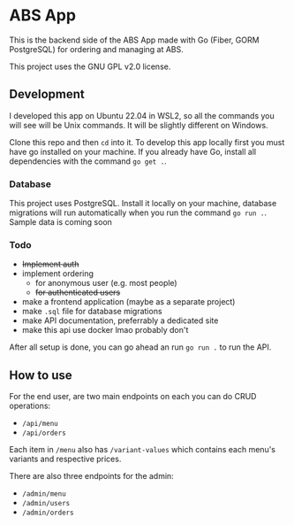 # ABS App

This is the backend side of the ABS App made with Go (Fiber, GORM PostgreSQL) for
ordering and managing at ABS.

This project uses the GNU GPL v2.0 license.

## Development

I developed this app on Ubuntu 22.04 in WSL2, so all the commands you will see
will be Unix commands. It will be slightly different on Windows.

Clone this repo and then `cd` into it. To develop this app locally first you must
have go installed on your machine. If you already have Go, install all dependencies
with the command `go get .`.

### Database

This project uses PostgreSQL. Install it locally on your machine, database migrations
will run automatically when you run the command `go run .`. Sample data is coming soon

### Todo

- ~~Implement auth~~
- implement ordering
  - for anonymous user (e.g. most people)
  - ~~for authenticated users~~
- make a frontend application (maybe as a separate project)
- make `.sql` file for database migrations
- make API documentation, preferrably a dedicated site
- make this api use docker lmao probably don't

After all setup is done, you can go ahead an run `go run .` to run the API.

## How to use

For the end user, are two main endpoints on each you can do CRUD operations:

- `/api/menu`
- `/api/orders`

Each item in `/menu` also has `/variant-values` which contains each menu's variants
and respective prices.

There are also three endpoints for the admin:

- `/admin/menu`
- `/admin/users`
- `/admin/orders`
